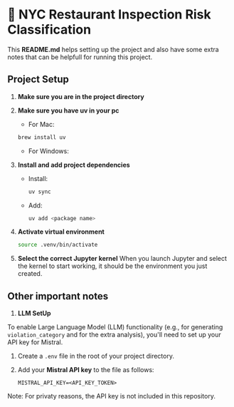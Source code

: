 # 🗽 NYC Restaurant Inspection Risk Classification

This **README.md** helps setting up the project and also have some extra notes that can be helpfull for running this project.


## Project Setup

1. **Make sure you are in the project directory**

2. **Make sure you have uv in your pc**
    * For Mac:
    ```bash
   brew install uv
   ````

    * For Windows:


3. **Install and add project dependencies**

    * Install:
        ```bash
        uv sync
       ````
    * Add:
       ```bash
       uv add <package name>
       ````

4. **Activate virtual environment**
    ```bash
    source .venv/bin/activate
    ````

5. **Select the correct Jupyter kernel**
When you launch Jupyter and select the kernel to start working, it should be the environment you just created.


## Other important notes

1. **LLM SetUp**

To enable Large Language Model (LLM) functionality (e.g., for generating `violation_category` and for the extra analysis), you'll need to set up your API key for Mistral.

1. Create a `.env` file in the root of your project directory.
2. Add your **Mistral API key** to the file as follows:

   ```env
   MISTRAL_API_KEY=<API_KEY_TOKEN>
   ```

Note: For privaty reasons, the API key is not included in this repository.
